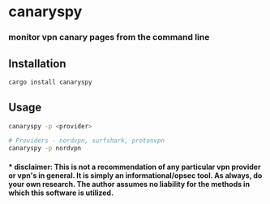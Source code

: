 # canaryspy

### monitor vpn canary pages from the command line

## Installation

```bash
cargo install canaryspy
```

## Usage

```bash
canaryspy -p <provider>
```
```bash
# Providers - nordvpn, surfshark, protonvpn
canaryspy -p nordvpn
```

#### * disclaimer: This is not a recommendation of any particular vpn provider or vpn's in general. It is simply an informational/opsec tool. As always, do your own research. The author assumes no liability for the methods in which this software is utilized.
